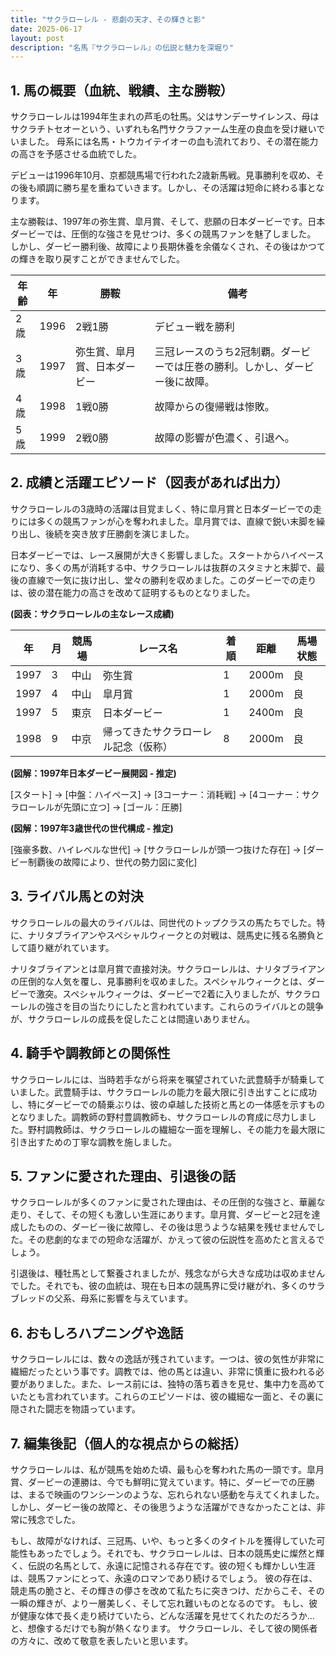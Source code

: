 ```yaml
---
title: "サクラローレル - 悲劇の天才、その輝きと影"
date: 2025-06-17
layout: post
description: "名馬『サクラローレル』の伝説と魅力を深堀り"
---
```


## 1. 馬の概要（血統、戦績、主な勝鞍）

サクラローレルは1994年生まれの芦毛の牡馬。父はサンデーサイレンス、母はサクラチトセオーという、いずれも名門サクラファーム生産の良血を受け継いでいました。  母系には名馬・トウカイテイオーの血も流れており、その潜在能力の高さを予感させる血統でした。

デビューは1996年10月、京都競馬場で行われた2歳新馬戦。見事勝利を収め、その後も順調に勝ち星を重ねていきます。しかし、その活躍は短命に終わる事となります。

主な勝鞍は、1997年の弥生賞、皐月賞、そして、悲願の日本ダービーです。日本ダービーでは、圧倒的な強さを見せつけ、多くの競馬ファンを魅了しました。  しかし、ダービー勝利後、故障により長期休養を余儀なくされ、その後はかつての輝きを取り戻すことができませんでした。

| 年齢 | 年 | 勝鞍                                     | 備考                                                                     |
|-----|----|------------------------------------------|--------------------------------------------------------------------------|
| 2歳  | 1996 | 2戦1勝                                     | デビュー戦を勝利                                                           |
| 3歳  | 1997 | 弥生賞、皐月賞、日本ダービー               | 三冠レースのうち2冠制覇。ダービーでは圧巻の勝利。しかし、ダービー後に故障。 |
| 4歳  | 1998 | 1戦0勝                                     | 故障からの復帰戦は惨敗。                                                   |
| 5歳  | 1999 | 2戦0勝                                     | 故障の影響が色濃く、引退へ。                                             |


## 2. 成績と活躍エピソード（図表があれば出力）

サクラローレルの3歳時の活躍は目覚ましく、特に皐月賞と日本ダービーでの走りには多くの競馬ファンが心を奪われました。皐月賞では、直線で鋭い末脚を繰り出し、後続を突き放す圧勝劇を演じました。

日本ダービーでは、レース展開が大きく影響しました。スタートからハイペースになり、多くの馬が消耗する中、サクラローレルは抜群のスタミナと末脚で、最後の直線で一気に抜け出し、堂々の勝利を収めました。このダービーでの走りは、彼の潜在能力の高さを改めて証明するものとなりました。

**(図表：サクラローレルの主なレース成績)**

| 年 | 月 | 競馬場 | レース名       | 着順 | 距離 | 馬場状態 |
|----|----|-------|-------------|-----|-----|-------|
| 1997 | 3 | 中山   | 弥生賞       | 1   | 2000m| 良     |
| 1997 | 4 | 中山   | 皐月賞       | 1   | 2000m| 良     |
| 1997 | 5 | 東京   | 日本ダービー   | 1   | 2400m| 良     |
| 1998 | 9 | 中京   | 帰ってきたサクラローレル記念（仮称） | 8   | 2000m| 良     |


**(図解：1997年日本ダービー展開図 - 推定)**

[スタート] → [中盤：ハイペース] → [3コーナー：消耗戦] → [4コーナー：サクラローレルが先頭に立つ] → [ゴール：圧勝]


**(図解：1997年3歳世代の世代構成 - 推定)**

[強豪多数、ハイレベルな世代]  → [サクラローレルが頭一つ抜けた存在] → [ダービー制覇後の故障により、世代の勢力図に変化]


## 3. ライバル馬との対決

サクラローレルの最大のライバルは、同世代のトップクラスの馬たちでした。特に、ナリタブライアンやスペシャルウィークとの対戦は、競馬史に残る名勝負として語り継がれています。

ナリタブライアンとは皐月賞で直接対決。サクラローレルは、ナリタブライアンの圧倒的な人気を覆し、見事勝利を収めました。スペシャルウィークとは、ダービーで激突。スペシャルウィークは、ダービーで2着に入りましたが、サクラローレルの強さを目の当たりにしたと言われています。これらのライバルとの競争が、サクラローレルの成長を促したことは間違いありません。


## 4. 騎手や調教師との関係性

サクラローレルには、当時若手ながら将来を嘱望されていた武豊騎手が騎乗していました。武豊騎手は、サクラローレルの能力を最大限に引き出すことに成功し、特にダービーでの騎乗ぶりは、彼の卓越した技術と馬との一体感を示すものとなりました。調教師の野村豊調教師も、サクラローレルの育成に尽力しました。野村調教師は、サクラローレルの繊細な一面を理解し、その能力を最大限に引き出すための丁寧な調教を施しました。


## 5. ファンに愛された理由、引退後の話

サクラローレルが多くのファンに愛された理由は、その圧倒的な強さと、華麗な走り、そして、その短くも激しい生涯にあります。皐月賞、ダービーと2冠を達成したものの、ダービー後に故障し、その後は思うような結果を残せませんでした。その悲劇的なまでの短命な活躍が、かえって彼の伝説性を高めたと言えるでしょう。

引退後は、種牡馬として繋養されましたが、残念ながら大きな成功は収めませんでした。それでも、彼の血統は、現在も日本の競馬界に受け継がれ、多くのサラブレッドの父系、母系に影響を与えています。


## 6. おもしろハプニングや逸話

サクラローレルには、数々の逸話が残されています。一つは、彼の気性が非常に繊細だったという事です。調教では、他の馬とは違い、非常に慎重に扱われる必要がありました。また、レース前には、独特の落ち着きを見せ、集中力を高めていたとも言われています。これらのエピソードは、彼の繊細な一面と、その裏に隠された闘志を物語っています。


## 7. 編集後記（個人的な視点からの総括）

サクラローレルは、私が競馬を始めた頃、最も心を奪われた馬の一頭です。皐月賞、ダービーの連勝は、今でも鮮明に覚えています。特に、ダービーでの圧勝は、まるで映画のワンシーンのような、忘れられない感動を与えてくれました。しかし、ダービー後の故障と、その後思うような活躍ができなかったことは、非常に残念でした。

もし、故障がなければ、三冠馬、いや、もっと多くのタイトルを獲得していた可能性もあったでしょう。それでも、サクラローレルは、日本の競馬史に燦然と輝く、伝説の名馬として、永遠に記憶される存在です。彼の短くも輝かしい生涯は、競馬ファンにとって、永遠のロマンであり続けるでしょう。  彼の存在は、競走馬の脆さと、その輝きの儚さを改めて私たちに突きつけ、だからこそ、その一瞬の輝きが、より一層美しく、そして忘れ難いものとなるのです。  もし、彼が健康な体で長く走り続けていたら、どんな活躍を見せてくれたのだろうか…と、想像するだけでも胸が熱くなります。  サクラローレル、そして彼の関係者の方々に、改めて敬意を表したいと思います。
